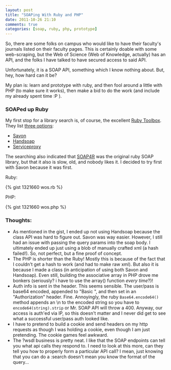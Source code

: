 ```yaml
---
layout: post
title: "SOAPing With Ruby and PHP"
date: 2011-10-26 21:10
comments: true
categories: [soap, ruby, php, prototype]
---
```

So, there are some folks on campus who would like to have their faculty's journals listed on their faculty pages. This is certainly doable with some web-scraping, but the Web of Science (Web of Knowledge, actually) has an API, and the folks I have talked to have secured access to said API. 

Unfortunately, it is a SOAP API, something which I know nothing about. But, hey, how hard can it be?

My plan is: learn and prototype with ruby, and then fool around a little with PHP (to make sure it works), then make a bid to do the work (and include my already spent time :P ). 

### SOAPed up Ruby ###

My first stop for a library search is, of course, the excellent [Ruby Toolbox](http://www.ruby-toolbox.com).  They list [three options](https://www.ruby-toolbox.com/categories/soap): 

* [Savon](http://rubygems.org/gems/savon)
* [Handsoap](http://github.com/troelskn/handsoap)
* [Serviceproxy](http://github.com/jeremydurham/serviceproxy)

The searching also indicated that [SOAP4R](http://rubygems.org/gems/soap4r) was the original ruby SOAP library, but that it also is slow, old, and nobody likes it.  I decided to try first with Savon because it was first.

Ruby:

{% gist 1321660 wos.rb %}

PHP:

{% gist 1321660 wos.php %}

### Thoughts: ###

* As mentioned in the gist, I ended up not using Handsoap because the class API was hard to figure out.  Savon was way easier.  However, I still had an issue with passing the query params into the soap body.  I ultimately ended up just using a blob of manually crafted xml (a hash failed!). So, not perfect, but a fine proof of concept.
* The PHP is shorter than the Ruby!  Mostly this is because of the fact that I couldn't get a hash to work (and had to make raw xml).  But also it is because I made a class (in anticipation of using both Savon and Handsoap).  Even still, building the associative array in PHP drove me bonkers (seriously?  i have to use the array() function _every time_?)!
* Auth info is sent in the header.  This seems sensible.  The user/pass is base64 encoded, appended to "Basic ", and then set in an "Authorization" header.  Fine.  Annoyingly, the ruby `Base64.encode64()` method appends an \n to the encoded string so you have to `encode64(string).strip` or Mr. SOAP API will throw a 400. Anyway, our access is auth'ed via IP, so this doesn't matter and I never did get to see what a successful user/pass auth looked like.
* I have to pretend to build a cookie and send headers on my http requests as though I was holding a cookie, even though I am just pretending. The cookie games feel awkward.
* The ?wsdl business is pretty neat.  I like that the SOAP endpoints can tell you what api calls they respond to. I need to look at this more, can they tell you how to properly form a particular API call?  I mean, just knowing that you can do a :search doesn't mean you know the format of the query...
